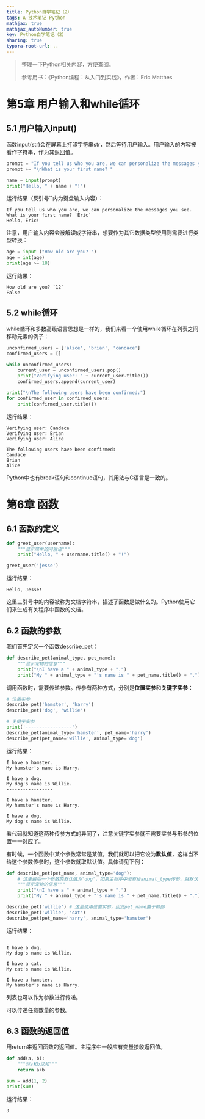 ```yaml
---
title: Python自学笔记（2）
tags: A-技术笔记 Python
mathjax: true
mathjax_autoNumber: true
key: Python自学笔记（2）
sharing: true
typora-root-url: ..
---
```


> 整理一下Python相关内容，方便查阅。
> 
> 参考用书：《Python编程：从入门到实践》，作者：Eric Matthes

<!--more-->

# 第5章 用户输入和while循环

## 5.1 用户输入input()

函数input(str)会在屏幕上打印字符串str，然后等待用户输入。用户输入的内容被看作字符串，作为其返回值。

``` python
prompt = "If you tell us who you are, we can personalize the messages you see."
prompt += "\nWhat is your first name? "

name = input(prompt)
print("Hello, " + name + "!")
```

运行结果（反引号``内为键盘输入内容）：

```
If you tell us who you are, we can personalize the messages you see.
What is your first name? `Eric`
Hello, Eric!
```

注意，用户输入内容会被解读成字符串，想要作为其它数据类型使用则需要进行类型转换：

``` python
age = input ("How old are you? ")
age = int(age)
print(age >= 18)
```

运行结果：

```
How old are you? `12`
False
```

## 5.2 while循环

while循环和多数高级语言思想是一样的，我们来看一个使用while循环在列表之间移动元素的例子：

``` python
unconfirmed_users = ['alice', 'brian', 'candace']
confirmed_users = []

while unconfirmed_users:
    current_user = unconfirmed_users.pop()
    print("Verifying user: " + current_user.title())
    confirmed_users.append(current_user)

print("\nThe following users have been confirmed:")
for confirmed_user in confirmed_users:
    print(confirmed_user.title())
```

运行结果：

```
Verifying user: Candace
Verifying user: Brian
Verifying user: Alice

The following users have been confirmed:
Candace
Brian
Alice
```

Python中也有break语句和continue语句，其用法与C语言是一致的。

# 第6章 函数

## 6.1 函数的定义

``` python
def greet_user(username):
    """显示简单的问候语"""
    print("Hello, " + username.title() + "!")

greet_user('jesse')
```

运行结果：

```
Hello, Jesse!
```

这里三引号中的内容被称为文档字符串，描述了函数是做什么的。Python使用它们来生成有关程序中函数的文档。

## 6.2 函数的参数

我们首先定义一个函数describe_pet：

``` python
def describe_pet(animal_type, pet_name):
    """显示宠物的信息"""
    print("\nI have a " + animal_type + ".")
    print("My " + animal_type + "'s name is " + pet_name.title() + ".")
```

调用函数时，需要传递参数。传参有两种方式，分别是**位置实参**和**关键字实参**：

``` python
# 位置实参
describe_pet('hamster', 'harry')
describe_pet('dog', 'willie')

# 关键字实参
print('-----------------')
describe_pet(animal_type='hamster', pet_name='harry')
describe_pet(pet_name='willie', animal_type='dog')
```

运行结果：

```
I have a hamster.
My hamster's name is Harry.

I have a dog.
My dog's name is Willie.
-----------------

I have a hamster.
My hamster's name is Harry.

I have a dog.
My dog's name is Willie.
```

看代码就知道这两种传参方式的异同了，注意关键字实参就不需要实参与形参的位置一一对应了。

有时候，一个函数中某个参数常常是某值，我们就可以把它设为**默认值**，这样当不给这个参数传参时，这个参数就取默认值。具体请见下例：

``` python
def describe_pet(pet_name, animal_type='dog'):     
    # 这里最后一个参数的默认值为'dog'，如果主程序中没有给animal_type传参，就默认它的值为'dog'
    """显示宠物的信息"""
    print("\nI have a " + animal_type + ".")
    print("My " + animal_type + "'s name is " + pet_name.title() + ".")

describe_pet('willie') # 这里使用位置实参，因此pet_name置于前部
describe_pet('willie', 'cat')
describe_pet(pet_name='harry', animal_type='hamster')
```

运行结果：

```
 
I have a dog.
My dog's name is Willie.

I have a cat.
My cat's name is Willie.

I have a hamster.
My hamster's name is Harry.
```

列表也可以作为参数进行传递。

可以传递任意数量的参数。

## 6.3 函数的返回值

用return来返回函数的返回值。主程序中一般应有变量接收返回值。

``` python
def add(a, b):
    """对a和b求和"""
    return a+b

sum = add(1, 2)
print(sum)
```

运行结果：

```
3
```

